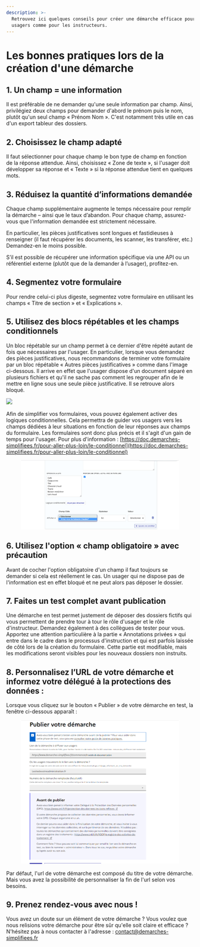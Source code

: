 ```yaml
---
description: >-
  Retrouvez ici quelques conseils pour créer une démarche efficace pour les
  usagers comme pour les instructeurs.
---
```


# Les bonnes pratiques lors de la création d'une démarche

## 1. Un champ = une information&#x20;

Il est préférable de ne demander qu'une seule information par champ. Ainsi, privilégiez deux champs pour demander d'abord le prénom puis le nom, plutôt qu'un seul champ « Prénom Nom ». C'est notamment très utile en cas d'un export tableur des dossiers.&#x20;

## 2. Choisissez le champ adapté

Il faut sélectionner pour chaque champ le bon type de champ en fonction de la réponse attendue. Ainsi, choisissez « Zone de texte », si l'usager doit développer sa réponse et « Texte » si la réponse attendue tient en quelques mots.&#x20;

## 3. Réduisez la quantité d’informations demandée

Chaque champ supplémentaire augmente le temps nécessaire pour remplir la démarche – ainsi que le taux d’abandon. Pour chaque champ, assurez-vous que l'information demandée est strictement nécessaire.

En particulier, les pièces justificatives sont longues et fastidieuses à renseigner (il faut récupérer les documents, les scanner, les transférer, etc.) Demandez-en le moins possible.

S’il est possible de récupérer une information spécifique via une API ou un référentiel externe (plutôt que de la demander à l’usager), profitez-en.

## 4. Segmentez votre formulaire

Pour rendre celui-ci plus digeste, segmentez votre formulaire en utilisant les champs « Titre de section » et « Explications ».

## 5. Utilisez des blocs répétables et les champs conditionnels

Un bloc répétable sur un champ permet à ce dernier d'être répété autant de fois que nécessaires par l'usager. En particulier, lorsque vous demandez des pièces justificatives, nous recommandons de terminer votre formulaire par un bloc répétable « Autres pièces justificatives » comme dans l'image ci-dessous. Il arrive en effet que l'usager dispose d'un document séparé en plusieurs fichiers et qu'il ne sache pas comment les regrouper afin de le mettre en ligne sous une seule pièce justificative. Il se retrouve alors bloqué.

![](<../.gitbook/assets/Screenshot 2019-08-01 at 15.41.04.png>)

Afin de simplifier vos formulaires, vous pouvez également activer des logiques conditionnelles. Cela permettra de guider vos usagers vers les champs dédiées à leur situations en fonction de leur réponses aux champs du formulaire. Les formulaires sont donc plus précis et il s'agit d'un gain de temps pour l'usager. Pour plus d'information : [https://doc.demarches-simplifiees.fr/pour-aller-plus-loin/le-conditionnel](https://doc.demarches-simplifiees.fr/pour-aller-plus-loin/le-conditionnel)

<figure><img src="../.gitbook/assets/image (252).png" alt=""><figcaption></figcaption></figure>

## 6. Utilisez l'option « champ obligatoire » avec précaution

Avant de cocher l'option obligatoire d'un champ il faut toujours se demander si cela est réellement le cas. Un usager qui ne dispose pas de l'information est en effet bloqué et ne peut alors pas déposer le dossier.

## 7. Faites un test complet avant publication

Une démarche en test permet justement de déposer des dossiers fictifs qui vous permettent de prendre tour à tour le rôle d'usager et le rôle d'instructeur. Demandez également à des collègues de tester pour vous. Apportez une attention particulière à la partie « Annotations privées » qui entre dans le cadre dans le processus d'instruction et qui est parfois laissée de côté lors de la création du formulaire.  Cette partie est modifiable, mais les modifications seront visibles pour les nouveaux dossiers non instruits.

## 8. Personnalisez l’URL de votre démarche et informez votre délégué à la protections des données :  &#x20;

Lorsque vous cliquez sur le bouton « Publier » de votre démarche en test, la fenêtre ci-dessous apparaît :&#x20;

<figure><img src="../.gitbook/assets/image (253).png" alt=""><figcaption></figcaption></figure>

Par défaut, l'url de votre démarche est composé du titre de votre démarche. Mais vous avez la possibilité de personnaliser la fin de l'url selon vos besoins.&#x20;

## 9. Prenez rendez-vous avec nous !

Vous avez un doute sur un élément de votre démarche ? Vous voulez que nous relisions votre démarche pour être sûr qu'elle soit claire et efficace ? N'hésitez pas à nous contacter à l'adresse : contact@demarches-simplifiees.fr&#x20;

